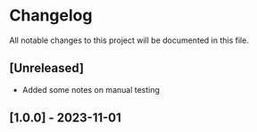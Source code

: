 # Changelog

All notable changes to this project will be documented in this file.

## [Unreleased]

- Added some notes on manual testing

## [1.0.0] - 2023-11-01
